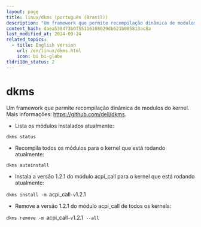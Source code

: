 ```yaml
---
layout: page
title: linux/dkms (português (Brasil))
description: "Um framework que permite recompilação dinâmica de modulos do kernel."
content_hash: daea538473b0f55116108029db621b085813ac8a
last_modified_at: 2024-09-24
related_topics:
  - title: English version
    url: /en/linux/dkms.html
    icon: bi bi-globe
tldri18n_status: 2
---
```

# dkms

Um framework que permite recompilação dinâmica de modulos do kernel.
Mais informações: <https://github.com/dell/dkms>.

- Lista os módulos instalados atualmente:

`dkms status`

- Recompila todos os módulos para o kernel que está rodando atualmente:

`dkms autoinstall`

- Instala a versão 1.2.1 do módulo acpi_call para o kernel que está rodando atualmente:

`dkms install -m `<span class="tldr-var badge badge-pill bg-dark-lm bg-white-dm text-white-lm text-dark-dm font-weight-bold">acpi_call</span>` -v `<span class="tldr-var badge badge-pill bg-dark-lm bg-white-dm text-white-lm text-dark-dm font-weight-bold">1.2.1</span>

- Remove a versão 1.2.1 do módulo acpi_call de todos os kernels:

`dkms remove -m `<span class="tldr-var badge badge-pill bg-dark-lm bg-white-dm text-white-lm text-dark-dm font-weight-bold">acpi_call</span>` -v `<span class="tldr-var badge badge-pill bg-dark-lm bg-white-dm text-white-lm text-dark-dm font-weight-bold">1.2.1</span>` --all`
